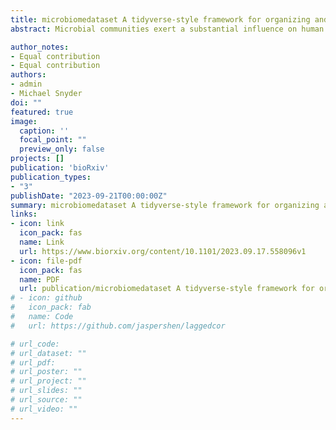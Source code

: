 ```yaml
---
title: microbiomedataset A tidyverse-style framework for organizing and processing microbiome data
abstract: Microbial communities exert a substantial influence on human health and have been unequivocally associated with a spectrum of human maladies, encompassing conditions such as anxiety1, depression2, hypertension3, cardiovascular diseases4, obesity4,5, diabetes6, inflammatory bowel disease7, and cancer8,9. This intricate interplay between microbiota community structures and host pathophysiology has kindled substantial interest and spurred active research endeavors across various scientific domains. Despite significant strides in sequencing technologies, which have unveiled the vast diversity of microbial populations across diverse ecosystems, the analysis of microbiome data remains a formidable challenge. The complexity inherent in such data, compounded by the absence of standardized data processing and analysis workflows, continues to pose substantial hurdles. The tidyverse paradigm, comprised of a suite of R packages meticulously crafted to facilitate efficient data manipulation and visualization, has garnered considerable acclaim within the data science community10. Its appeal stems from its innate simplicity and efficacy in organizing and processing data10. In recent times, a plethora of tools have been devised to address distinct omics data processing and analysis needs, including notable initiatives such as the tidymass project11, tidyomics project12, tidymicro13, and MicrobiotaProcess13,14. However, a conspicuous gap persists in the form of a standardized, tidyverse-based package for seamless and rigorous microbiome data processing and analysis. To address this burgeoning demand for standardized and reproducible microbiome data analysis, we introduce microbiomedataset, an R package that embraces the tidyverse ethos to furnish a structured framework for the organization and processing of microbiome data. Microbiomedataset offers a comprehensive, customizable solution for the management, structuring, and processing of microbiome data. Importantly, this package seamlessly integrates with established bioinformatics tools, facilitating its incorporation into existing analytical pipelines11,13,14,15. Within this manuscript, we proffer an in-depth overview of the microbiomedataset package, elucidating its multifarious functionalities. Moreover, we substantiate its utility through illustrative case studies employing a publicly available microbiome dataset. It is imperative to underscore that microbiomedataset constitutes an integral component of the larger tidymicrobiome project, accessible via www.tidymicrobiome.org. Tidymicrobiome epitomizes an ecosystem of R packages that share a coherent design philosophy, grammar, and data structure, collectively engendering a robust, reproducible, and object-oriented computational framework. This project's development has been guided by several key tenets (1) Cross-platform compatibility, (2) Uniformity, shareability, traceability, and reproducibility, and (3) Flexibility and extensibility. We further expound upon the advantages inherent in adopting a tidyverse-style framework for microbiome data analysis, underscoring the pronounced benefits in terms of standardization and reproducibility that microbiomedataset offers. In sum, microbiomedataset furnishes an accessible and efficient avenue for microbiome data analysis, catering to both neophyte and seasoned R users alike.

author_notes:
- Equal contribution
- Equal contribution
authors:
- admin
- Michael Snyder
doi: ""
featured: true
image:
  caption: ''
  focal_point: ""
  preview_only: false
projects: []
publication: 'bioRxiv'
publication_types:
- "3"
publishDate: "2023-09-21T00:00:00Z"
summary: microbiomedataset A tidyverse-style framework for organizing and processing microbiome data
links:
- icon: link
  icon_pack: fas
  name: Link
  url: https://www.biorxiv.org/content/10.1101/2023.09.17.558096v1
- icon: file-pdf
  icon_pack: fas
  name: PDF
  url: publication/microbiomedataset A tidyverse-style framework for organizing and processing microbiome data.pdf
# - icon: github
#   icon_pack: fab
#   name: Code
#   url: https://github.com/jaspershen/laggedcor

# url_code: 
# url_dataset: ""
# url_pdf: 
# url_poster: ""
# url_project: ""
# url_slides: ""
# url_source: ""
# url_video: ""
---
```


